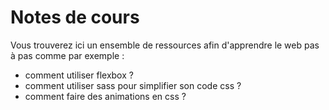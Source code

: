 # Notes de cours

Vous trouverez ici un ensemble de ressources afin d'apprendre le web pas à pas comme par exemple :
- comment utiliser flexbox ?
- comment utiliser sass pour simplifier son code css ?
- comment faire des animations en css ?
